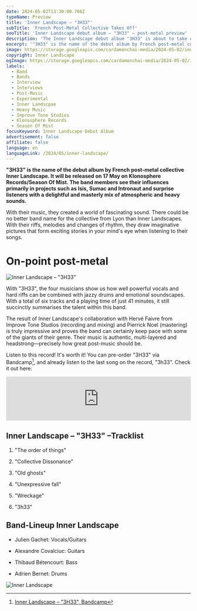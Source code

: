 ```yaml
---
date: 2024-05-02T13:30:00.766Z
typeName: Preview
title: 'Inner Landscape – "3H33"'
subTitle: 'French Post-Metal Collective Takes Off'
seoTitle: 'Inner Landscape debut album – "3H33" – post-metal preview'
description: 'The Inner Landscape debut album "3H33" is about to take off! Hit the play button and listen to the first pre-released song of the post-metal band from Lyon,France here!'
excerpt: '"3H33" is the name of the debut album by French post-metal collective Inner Landscape. It will be released on 17 May on Klonosphere Records/Season Of Mist. The band members see their influences primarily in projects such as Isis, Sumac and Intronaut and surprise listeners with a delightful and masterly mix of atmospheric and heavy sounds.'
image: https://storage.googleapis.com/cardamonchai-media/2024-05-02/inner-landscape-soundsvegan-com-2-jpg-imagine-080808_382713_1024_768/640.webp
copyright: Inner Landscape
ogImage: https://storage.googleapis.com/cardamonchai-media/2024-05-02/inner-landscape-soundsvegan-com-og-jpg-imagine-080808_4d3c29_1200_628/640.webp
labels:
  - Band
  - Bands
  - Interview
  - Interviews
  - Post-Music
  - Experimental
  - Inner Landscpae
  - Heavy Music
  - Improve Tone Studios
  - Klonosphere Records
  - Season Of Mist
focusKeyword: Inner Landscape Debut Album
advertisement: false
affiliate: false
language: en
languageLink: /2024/05/inner-landscape/
---
```


**"3H33" is the name of the debut album by French post-metal collective Inner Landscape. It will be released on 17 May on Klonosphere Records/Season Of Mist. The band members see their influences primarily in projects such as Isis, Sumac and Intronaut and surprise listeners with a delightful and masterly mix of atmospheric and heavy sounds.**

With their music, they created a world of fascinating sound. There could be no better band name for the collective from Lyon than Inner Landscapes. With their riffs, melodies and changes of rhythm, they draw imaginative pictures that form exciting stories in your mind's eye when listening to their songs.

# On-point post-metal

![Inner Landscape – "3H33"](https://storage.googleapis.com/cardamonchai-media/2024-05-02/inner-landscape-soundsvegan-com-cover-jpg-imagine-f8f8f8_8b9592_425_425/640.webp 'Inner Landscape – "3H33"')

With "3H33", the four musicians show us how well powerful vocals and hard riffs can be combined with jazzy drums and emotional soundscapes. With a total of six tracks and a playing time of just 41 minutes, it still succinctly summarises the talent within this band.

The result of Inner Landscape's collaboration with Hervé Faivre from Improve Tone Studios (recording and mixing) and Pierrick Noel (mastering) is truly impressive and proves the band can certainly keep pace with some of the giants of their genre. Their music is authentic, multi-layered and headstrong—precisely how great post-music should be.

Listen to this record! It's worth it! You can pre-order "3H33" via Bandcamp[^1], and already listen to the last song on the record, "3h33". Check it out here:

<iframe
  style="border: 0; width: 100%; height: 120px;"
  src="https://bandcamp.com/EmbeddedPlayer/album=1736244289/size=large/bgcol=ffffff/linkcol=5c9b72/tracklist=false/artwork=small/transparent=true/"
  seamless
>
  <a href="https://innerlandscape.bandcamp.com/album/3h33">
    3H33 by Inner Landscape
  </a>
</iframe>

## Inner Landscape – "3H33" –Tracklist

1. "The order of things"

2. "Collective Dissonance"

3. "Old ghosts"

4. "Unexpressive fall"

5. "Wreckage"

6. "3h33"

## Band-Lineup Inner Landscape

- Julien Gachet: Vocals/Guitars

- Alexandre Covalciuc: Guitars

- Thibaud Bétencourt: Bass

- Adrien Bernet: Drums

![Inner Landscape](https://storage.googleapis.com/cardamonchai-media/2024-05-02/inner-landscape-soundsvegan-com-1-jpg-imagine-080808_0a1616_1024_768/640.webp 'Inner Landscape')

[^1]: [Inner Landscape – "3H33", Bandcamp](https://innerlandscape.bandcamp.com/album/3h33)
